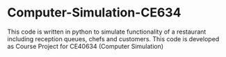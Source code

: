 # Computer-Simulation-CE634

This code is written in python to simulate functionality of a restaurant including reception queues, chefs and customers. This code is developed as Course Project for CE40634 (Computer Simulation)
